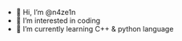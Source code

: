 - 👋 Hi, I’m @n4ze1n
- 👀 I’m interested in coding
- 🌱 I’m currently learning C++ & python language

<!---
n4ze1n/n4ze1n is a ✨ special ✨ repository because its `README.md` (this file) appears on your GitHub profile.
You can click the Preview link to take a look at your changes.
--->
